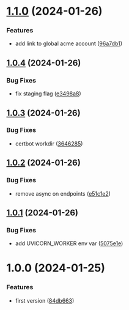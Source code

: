# [1.1.0](https://github.com/thibaultserti/ovh-certificate-api/compare/v1.0.4...v1.1.0) (2024-01-26)


### Features

* add link to global acme account ([96a7db1](https://github.com/thibaultserti/ovh-certificate-api/commit/96a7db15793bacefc5feb4e13a265509cff3e2a2))

## [1.0.4](https://github.com/thibaultserti/ovh-certificate-api/compare/v1.0.3...v1.0.4) (2024-01-26)


### Bug Fixes

* fix staging flag ([e3498a8](https://github.com/thibaultserti/ovh-certificate-api/commit/e3498a89634c6f46c09c10fe0418f747eb47c97b))

## [1.0.3](https://github.com/thibaultserti/ovh-certificate-api/compare/v1.0.2...v1.0.3) (2024-01-26)


### Bug Fixes

* certbot workdir ([3646285](https://github.com/thibaultserti/ovh-certificate-api/commit/3646285d562faa303067f496c8ba0dd0e38c7527))

## [1.0.2](https://github.com/thibaultserti/ovh-certificate-api/compare/v1.0.1...v1.0.2) (2024-01-26)


### Bug Fixes

* remove async on endpoints ([e51c1e2](https://github.com/thibaultserti/ovh-certificate-api/commit/e51c1e23cd44bd795957439fc7a64e21ebab29fd))

## [1.0.1](https://github.com/thibaultserti/ovh-certificate-api/compare/v1.0.0...v1.0.1) (2024-01-26)


### Bug Fixes

* add UVICORN_WORKER env var ([5075e1e](https://github.com/thibaultserti/ovh-certificate-api/commit/5075e1e3196703ccd6fd848ef1ece4eff2e880b9))

# 1.0.0 (2024-01-25)


### Features

* first version ([84db663](https://github.com/thibaultserti/ovh-certificate-api/commit/84db663b4900c3c905b44c56396cddb4d98a521d))
